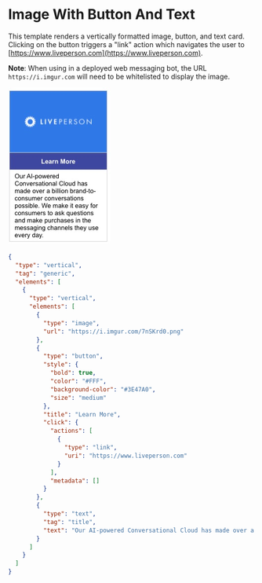 # Image With Button And Text

This template renders a vertically formatted image, button, and text card. Clicking on the button triggers a "link" action which navigates the user to [https://www.liveperson.com](https://www.liveperson.com).

**Note**: When using in a deployed web messaging bot, the URL `https://i.imgur.com` will need to be whitelisted to display the image.

![image-with-button-and-text](Image_With_Button_and_Text.jpg)

```json
{
  "type": "vertical",
  "tag": "generic",
  "elements": [
    {
      "type": "vertical",
      "elements": [
        {
          "type": "image",
          "url": "https://i.imgur.com/7nSKrd0.png"
        },
        {
          "type": "button",
          "style": {
            "bold": true,
            "color": "#FFF",
            "background-color": "#3E47A0",
            "size": "medium"
          },
          "title": "Learn More",
          "click": {
            "actions": [
              {
                "type": "link",
                "uri": "https://www.liveperson.com"
              }
            ],
            "metadata": []
          }
        },
        {
          "type": "text",
          "tag": "title",
          "text": "Our AI-powered Conversational Cloud has made over a billion brand-to-consumer conversations possible. We make it easy for consumers to ask questions and make purchases in the messaging channels they use every day."
        }
      ]
    }
  ]
}

```
